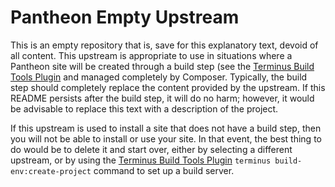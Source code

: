 # Pantheon Empty Upstream

This is an empty repository that is, save for this explanatory text, devoid of all content. This upstream is appropriate to use in situations where a Pantheon site will be created through a build step (see the [Terminus Build Tools Plugin](https://github.com/pantheon-systems/terminus-build-tools-plugin) and managed completely by Composer. Typically, the build step should completely replace the content provided by the upstream. If this README persists after the build step, it will do no harm; however, it would be advisable to replace this text with a description of the project.

If this upstream is used to install a site that does not have a build step, then you will not be able to install or use your site. In that event, the best thing to do would be to delete it and start over, either by selecting a different upstream, or by using the [Terminus Build Tools Plugin](https://github.com/pantheon-systems/terminus-build-tools-plugin) `terminus build-env:create-project` command to set up a build server.
